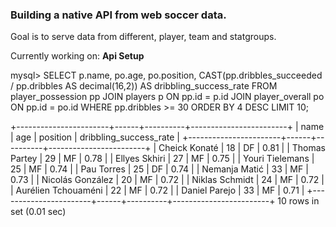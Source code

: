 ### Building a native API from web soccer data.

Goal is to serve data from different, player, team and statgroups.

Currently working on: **Api Setup**

mysql> SELECT
    p.name,
    po.age,
    po.position,
    CAST(pp.dribbles_succeeded / pp.dribbles AS decimal(16,2)) AS dribbling_success_rate
    FROM player_possession pp
    JOIN players p ON pp.id = p.id
    JOIN player_overall po ON pp.id = po.id
    WHERE pp.dribbles >= 30
    ORDER BY 4 DESC
    LIMIT 10;

+-----------------------+------+----------+------------------------+
| name                  | age  | position | dribbling_success_rate |
+-----------------------+------+----------+------------------------+
| Cheick Konaté         |   18 | DF       |                   0.81 |
| Thomas Partey         |   29 | MF       |                   0.78 |
| Ellyes Skhiri         |   27 | MF       |                   0.75 |
| Youri Tielemans       |   25 | MF       |                   0.74 |
| Pau Torres            |   25 | DF       |                   0.74 |
| Nemanja Matić         |   33 | MF       |                   0.73 |
| Nicolás González      |   20 | MF       |                   0.72 |
| Niklas Schmidt        |   24 | MF       |                   0.72 |
| Aurélien Tchouaméni   |   22 | MF       |                   0.72 |
| Daniel Parejo         |   33 | MF       |                   0.71 |
+-----------------------+------+----------+------------------------+
10 rows in set (0.01 sec)

